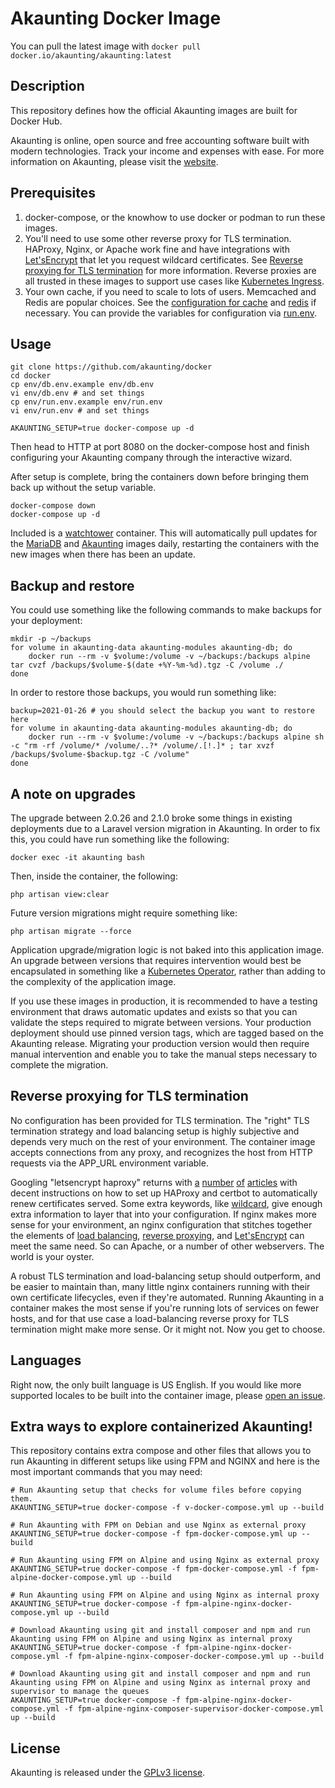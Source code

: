 # Akaunting Docker Image

You can pull the latest image with `docker pull docker.io/akaunting/akaunting:latest`

## Description

This repository defines how the official Akaunting images are built for Docker Hub.

Akaunting is online, open source and free accounting software built with modern technologies. Track your income and expenses with ease. For more information on Akaunting, please visit the [website](https://akaunting.com).

## Prerequisites

1. docker-compose, or the knowhow to use docker or podman to run these images.
1. You'll need to use some other reverse proxy for TLS termination. HAProxy, Nginx, or Apache work fine and have integrations with [Let'sEncrypt](https://letsencrypt.org/) that let you request wildcard certificates. See [Reverse proxying for TLS termination](#reverse-proxying-for-tls-termination) for more information. Reverse proxies are all trusted in these images to support use cases like [Kubernetes Ingress](https://kubernetes.io/docs/concepts/services-networking/ingress/).
1. Your own cache, if you need to scale to lots of users. Memcached and Redis are popular choices. See the [configuration for cache](https://github.com/akaunting/akaunting/blob/master/config/cache.php) and [redis](https://github.com/akaunting/akaunting/blob/master/config/database.php#L128) if necessary. You can provide the variables for configuration via [run.env](env/run.env.example).

## Usage

```shell
git clone https://github.com/akaunting/docker
cd docker
cp env/db.env.example env/db.env
vi env/db.env # and set things
cp env/run.env.example env/run.env
vi env/run.env # and set things

AKAUNTING_SETUP=true docker-compose up -d
```

Then head to HTTP at port 8080 on the docker-compose host and finish configuring your Akaunting company through the interactive wizard.

After setup is complete, bring the containers down before bringing them back up without the setup variable.

```shell
docker-compose down
docker-compose up -d
```

Included is a [watchtower](https://containrrr.dev/watchtower/) container. This will automatically pull updates for the [MariaDB](https://hub.docker.com/_/mariadb) and [Akaunting](https://hub.docker.com/akaunting/akaunting) images daily, restarting the containers with the new images when there has been an update.

## Backup and restore

You could use something like the following commands to make backups for your deployment:

```shell
mkdir -p ~/backups
for volume in akaunting-data akaunting-modules akaunting-db; do
    docker run --rm -v $volume:/volume -v ~/backups:/backups alpine tar cvzf /backups/$volume-$(date +%Y-%m-%d).tgz -C /volume ./
done
```

In order to restore those backups, you would run something like:

```shell
backup=2021-01-26 # you should select the backup you want to restore here
for volume in akaunting-data akaunting-modules akaunting-db; do
    docker run --rm -v $volume:/volume -v ~/backups:/backups alpine sh -c "rm -rf /volume/* /volume/..?* /volume/.[!.]* ; tar xvzf /backups/$volume-$backup.tgz -C /volume"
done
```

## A note on upgrades

The upgrade between 2.0.26 and 2.1.0 broke some things in existing deployments due to a Laravel version migration in Akaunting. In order to fix this, you could have run something like the following:

```shell
docker exec -it akaunting bash
```

Then, inside the container, the following:

```shell
php artisan view:clear
```

Future version migrations might require something like:

```shell
php artisan migrate --force
```

Application upgrade/migration logic is not baked into this application image. An upgrade between versions that requires intervention would best be encapsulated in something like a [Kubernetes Operator](https://kubernetes.io/docs/concepts/extend-kubernetes/operator/), rather than adding to the complexity of the application image.

If you use these images in production, it is recommended to have a testing environment that draws automatic updates and exists so that you can validate the steps required to migrate between versions. Your production deployment should use pinned version tags, which are tagged based on the Akaunting release. Migrating your production version would then require manual intervention and enable you to take the manual steps necessary to complete the migration.

## Reverse proxying for TLS termination

No configuration has been provided for TLS termination. The "right" TLS termination strategy and load balancing setup is highly subjective and depends very much on the rest of your environment. The container image accepts connections from any proxy, and recognizes the host from HTTP requests via the APP_URL environment variable.

Googling "letsencrypt haproxy" returns with [a](https://serversforhackers.com/c/letsencrypt-with-haproxy) [number](https://gridscale.io/en/community/tutorials/haproxy-ssl/) [of](https://kevinbentlage.nl/blog/lets-encrypt-with-haproxy/) [articles](https://cheppers.com/how-https-haproxy-and-letsencrypt) with decent instructions on how to set up HAProxy and certbot to automatically renew certificates served. Some extra keywords, like [wildcard](https://nicklang.com/posts/letsencrypt-a-wildcard-cert-for-haproxy-to-use-in-docker-swarm), give enough extra information to layer that into your configuration. If nginx makes more sense for your environment, an nginx configuration that stitches together the elements of [load balancing](http://nginx.org/en/docs/http/load_balancing.html), [reverse proxying](https://timothy-quinn.com/using-nginx-as-a-reverse-proxy-for-multiple-sites/), and [Let'sEncrypt](https://www.digitalocean.com/community/tutorials/how-to-secure-nginx-with-let-s-encrypt-on-ubuntu-16-04) can meet the same need. So can Apache, or a number of other webservers. The world is your oyster.

A robust TLS termination and load-balancing setup should outperform, and be easier to maintain than, many little nginx containers running with their own certificate lifecycles, even if they're automated. Running Akaunting in a container makes the most sense if you're running lots of services on fewer hosts, and for that use case a load-balancing reverse proxy for TLS termination might make more sense. Or it might not. Now you get to choose.

## Languages

Right now, the only built language is US English. If you would like more supported locales to be built into the container image, please [open an issue](https://github.com/akaunting/docker/issues).

## Extra ways to explore containerized Akaunting!
This repository contains extra compose and other files that allows you to run Akaunting in different setups like using FPM and NGINX and here is the most important commands that you may need:

```shell
# Run Akaunting setup that checks for volume files before copying them.
AKAUNTING_SETUP=true docker-compose -f v-docker-compose.yml up --build

# Run Akaunting with FPM on Debian and use Nginx as external proxy
AKAUNTING_SETUP=true docker-compose -f fpm-docker-compose.yml up --build

# Run Akaunting using FPM on Alpine and using Nginx as external proxy
AKAUNTING_SETUP=true docker-compose -f fpm-docker-compose.yml -f fpm-alpine-docker-compose.yml up --build

# Run Akaunting using FPM on Alpine and using Nginx as internal proxy
AKAUNTING_SETUP=true docker-compose -f fpm-alpine-nginx-docker-compose.yml up --build

# Download Akaunting using git and install composer and npm and run Akaunting using FPM on Alpine and using Nginx as internal proxy
AKAUNTING_SETUP=true docker-compose -f fpm-alpine-nginx-docker-compose.yml -f fpm-alpine-nginx-composer-docker-compose.yml up --build

# Download Akaunting using git and install composer and npm and run Akaunting using FPM on Alpine and using Nginx as internal proxy and supervisor to manage the queues
AKAUNTING_SETUP=true docker-compose -f fpm-alpine-nginx-docker-compose.yml -f fpm-alpine-nginx-composer-supervisor-docker-compose.yml up --build
```

## License

Akaunting is released under the [GPLv3 license](LICENSE.txt).
